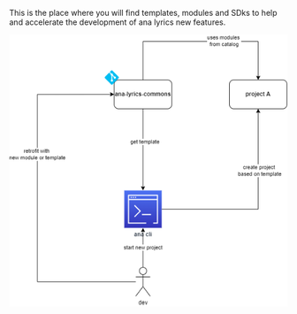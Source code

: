 This is the place where you will find templates, modules and SDks to help and accelerate the development of ana lyrics new features. 

![worflow](./profile/workflow.png)